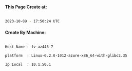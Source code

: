 
   
#### This Page Create at:

```bash

2023-10-09 - 17:50:24 UTC

```

#### Create By Machine:

```bash

Host Name : fv-az445-7

platform  : Linux-6.2.0-1012-azure-x86_64-with-glibc2.35

Ip Local  : 10.1.50.1

```

